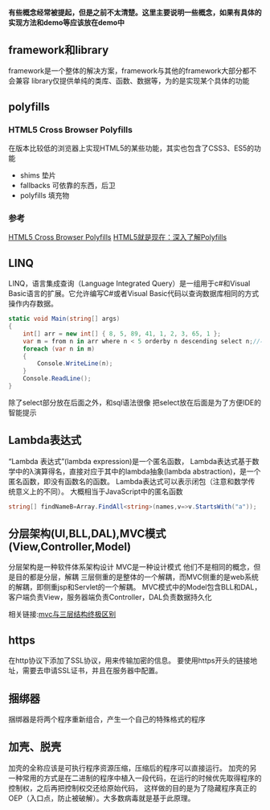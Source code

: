 #### 有些概念经常被提起，但是之前不太清楚。这里主要说明一些概念，如果有具体的实现方法和demo等应该放在demo中


## framework和library
framework是一个整体的解决方案，framework与其他的framework大部分都不会兼容
library仅提供单纯的类库、函数、数据等，为的是实现某个具体的功能


## polyfills
### HTML5 Cross Browser Polyfills
在版本比较低的浏览器上实现HTML5的某些功能，其实也包含了CSS3、ES5的功能
- shims		垫片
- fallbacks	可依靠的东西，后卫
- polyfills	填充物
### 参考
[HTML5 Cross Browser Polyfills](https://github.com/Modernizr/Modernizr/wiki/HTML5-Cross-browser-Polyfills)
[HTML5就是现在：深入了解Polyfills](http://blog.csdn.net/wang16510/article/details/8960312)


## LINQ
LINQ，语言集成查询（Language Integrated Query）是一组用于c#和Visual Basic语言的扩展。它允许编写C#或者Visual Basic代码以查询数据库相同的方式操作内存数据。
```C#
static void Main(string[] args)
{
	int[] arr = new int[] { 8, 5, 89, 41, 1, 2, 3, 65, 1 };
	var m = from n in arr where n < 5 orderby n descending select n;//小于5，并且倒叙排列显示
	foreach (var n in m)
	{
		Console.WriteLine(n);
	}
	Console.ReadLine();
}
```
除了select部分放在后面之外，和sql语法很像
把select放在后面是为了方便IDE的智能提示


## Lambda表达式
“Lambda 表达式”(lambda expression)是一个匿名函数，
Lambda表达式基于数学中的λ演算得名，直接对应于其中的lambda抽象(lambda abstraction)，是一个匿名函数，即没有函数名的函数。
Lambda表达式可以表示闭包（注意和数学传统意义上的不同）。
大概相当于JavaScript中的匿名函数
```C#
string[] findNameB=Array.FindAll<string>(names,v=>v.StartsWith("a"));
```


## 分层架构(UI,BLL,DAL),MVC模式(View,Controller,Model)
分层架构是一种软件体系架构设计
MVC是一种设计模式
他们不是相同的概念，但是目的都是分层，解耦
三层侧重的是整体的一个解耦，而MVC侧重的是web系统的解耦，即侧重jsp和Servlet的一个解耦。
MVC模式中的Model包含BLL和DAL，客户端负责View，服务器端负责Controller，DAL负责数据持久化

相关链接:[mvc与三层结构终极区别](http://blog.csdn.net/csh624366188/article/details/7183872)

## https
在http协议下添加了SSL协议，用来传输加密的信息。
要使用https开头的链接地址，需要去申请SSL证书，并且在服务器中配置。


## 捆绑器
捆绑器是将两个程序重新组合，产生一个自己的特殊格式的程序


## 加壳、脱壳
加壳的全称应该是可执行程序资源压缩，压缩后的程序可以直接运行。
加壳的另一种常用的方式是在二进制的程序中植入一段代码，在运行的时候优先取得程序的控制权，之后再把控制权交还给原始代码，
这样做的目的是为了隐藏程序真正的OEP（入口点，防止被破解）。大多数病毒就是基于此原理。
